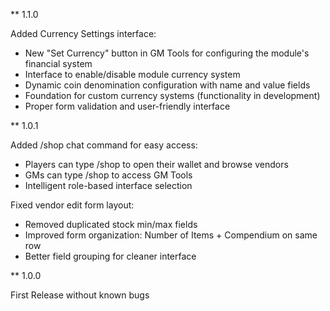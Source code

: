 ** 1.1.0

Added Currency Settings interface:
- New "Set Currency" button in GM Tools for configuring the module's financial system
- Interface to enable/disable module currency system
- Dynamic coin denomination configuration with name and value fields
- Foundation for custom currency systems (functionality in development)
- Proper form validation and user-friendly interface

** 1.0.1

Added /shop chat command for easy access:
- Players can type /shop to open their wallet and browse vendors
- GMs can type /shop to access GM Tools
- Intelligent role-based interface selection

Fixed vendor edit form layout:
- Removed duplicated stock min/max fields
- Improved form organization: Number of Items + Compendium on same row
- Better field grouping for cleaner interface

** 1.0.0

First Release without known bugs